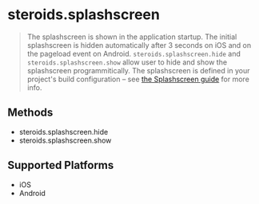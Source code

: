 steroids.splashscreen
===========================

  > The splashscreen is shown in the application startup. The initial splashscreen is hidden automatically after 3 seconds on iOS and on the pageload event on Android. `steroids.splashscreen.hide` and `steroids.splashscreen.show` allow user to hide and show the splashscreen programmitically. The splashscreen is defined in your project's build configuration – see [the Splashscreen guide](https://academy.appgyver.com/categories/3-user-interface-and-design/contents/73-configuring-splashscreens) for more info.

Methods
-------
  - steroids.splashscreen.hide
  - steroids.splashscreen.show

Supported Platforms
-------
- iOS
- Android
